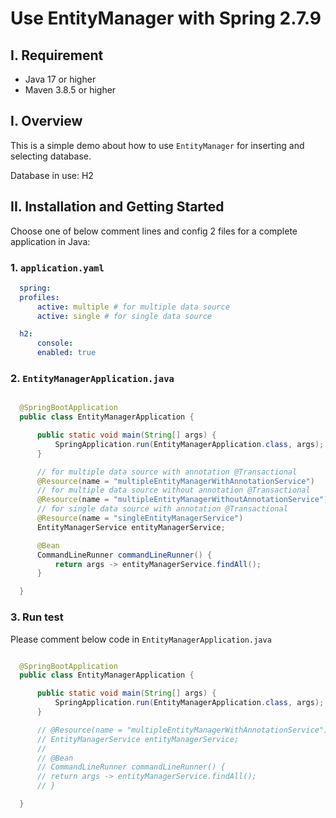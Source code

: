 # Use EntityManager with Spring 2.7.9

## I. Requirement
- Java 17 or higher
- Maven 3.8.5 or higher

## I. Overview

This is a simple demo about how to use `EntityManager` for inserting and selecting database.

Database in use: H2

## II. Installation and Getting Started

Choose one of below comment lines and config 2 files for a complete application in Java:

### 1. `application.yaml`

  ```yaml
    spring:
    profiles:
        active: multiple # for multiple data source
        active: single # for single data source

    h2:
        console:
        enabled: true
  ```

### 2. `EntityManagerApplication.java`

  ```java

    @SpringBootApplication
    public class EntityManagerApplication {

        public static void main(String[] args) {
            SpringApplication.run(EntityManagerApplication.class, args);
        }

        // for multiple data source with annotation @Transactional
        @Resource(name = "multipleEntityManagerWithAnnotationService")
        // for multiple data source without annotation @Transactional
        @Resource(name = "multipleEntityManagerWithoutAnnotationService")
        // for single data source with annotation @Transactional
        @Resource(name = "singleEntityManagerService")
        EntityManagerService entityManagerService;

        @Bean
        CommandLineRunner commandLineRunner() {
            return args -> entityManagerService.findAll();
        }

    }
  ```

### 3. Run test

  Please comment below code in `EntityManagerApplication.java`

  ```java

    @SpringBootApplication
    public class EntityManagerApplication {

        public static void main(String[] args) {
            SpringApplication.run(EntityManagerApplication.class, args);
        }

        // @Resource(name = "multipleEntityManagerWithAnnotationService")
        // EntityManagerService entityManagerService;
        //
        // @Bean
        // CommandLineRunner commandLineRunner() {
        // return args -> entityManagerService.findAll();
        // }

    }
  ```